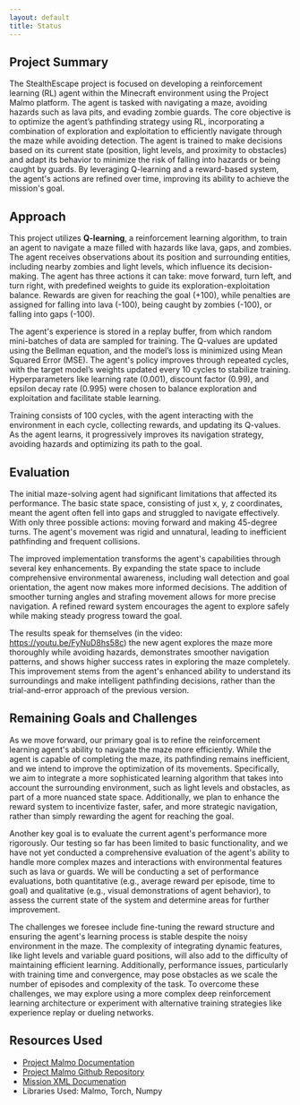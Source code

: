 ```yaml
---
layout: default
title: Status
---
```


## Project Summary  
The StealthEscape project is focused on developing a reinforcement learning (RL) agent within the Minecraft environment using the Project Malmo platform. The agent is tasked with navigating 
a maze, avoiding hazards such as lava pits, and evading zombie guards. The core objective is to optimize the agent’s pathfinding strategy using RL, incorporating a combination of exploration 
and exploitation to efficiently navigate through the maze while avoiding detection. The agent is trained to make decisions based on its current state (position, light levels, and proximity 
to obstacles) and adapt its behavior to minimize the risk of falling into hazards or being caught by guards. By leveraging Q-learning and a reward-based system, the agent's actions are 
refined over time, improving its ability to achieve the mission's goal.  

## Approach  
This project utilizes **Q-learning**, a reinforcement learning algorithm, to train an agent to navigate a maze filled with hazards like lava, gaps, and zombies. The agent receives 
observations about its position and surrounding entities, including nearby zombies and light levels, which influence its decision-making. The agent has three actions it can take: 
move forward, turn left, and turn right, with predefined weights to guide its exploration-exploitation balance. Rewards are given for reaching the goal (+100), while penalties are 
assigned for falling into lava (-100), being caught by zombies (-100), or falling into gaps (-100).

The agent's experience is stored in a replay buffer, from which random mini-batches of data are sampled for training. The Q-values are updated using the Bellman equation, and the model’s 
loss is minimized using Mean Squared Error (MSE). The agent's policy improves through repeated cycles, with the target model’s weights updated every 10 cycles to stabilize training. 
Hyperparameters like learning rate (0.001), discount factor (0.99), and epsilon decay rate (0.995) were chosen to balance exploration and exploitation and facilitate stable learning.

Training consists of 100 cycles, with the agent interacting with the environment in each cycle, collecting rewards, and updating its Q-values. As the agent learns, it progressively improves 
its navigation strategy, avoiding hazards and optimizing its path to the goal.

## Evaluation  
The initial maze-solving agent had significant limitations that affected its performance. The basic state space, consisting of just x, y, z coordinates, meant the agent often fell into gaps and struggled to navigate effectively. With only three possible actions: moving forward and making 45-degree turns. The agent's movement was rigid and unnatural, leading to inefficient pathfinding and frequent collisions.

The improved implementation transforms the agent's capabilities through several key enhancements. By expanding the state space to include comprehensive environmental awareness, including wall detection and goal orientation, the agent now makes more informed decisions. The addition of smoother turning angles and strafing movement allows for more precise navigation. A refined reward system encourages the agent to explore safely while making steady progress toward the goal.

The results speak for themselves (in the video: https://youtu.be/FyNuD8hs58c) the new agent explores the maze more thoroughly while avoiding hazards, demonstrates smoother navigation patterns, and shows higher success rates in exploring the maze completely. This improvement stems from the agent's enhanced ability to understand its surroundings and make intelligent pathfinding decisions, rather than the trial-and-error approach of the previous version.


## Remaining Goals and Challenges 
As we move forward, our primary goal is to refine the reinforcement learning agent's ability to navigate the maze more efficiently. While the agent is capable of completing the maze, its 
pathfinding remains inefficient, and we intend to improve the optimization of its movements. Specifically, we aim to integrate a more sophisticated learning algorithm that takes into 
account the surrounding environment, such as light levels and obstacles, as part of a more nuanced state space. Additionally, we plan to enhance the reward system to incentivize faster, 
safer, and more strategic navigation, rather than simply rewarding the agent for reaching the goal.

Another key goal is to evaluate the current agent's performance more rigorously. Our testing so far has been limited to basic functionality, and we have not yet conducted a comprehensive 
evaluation of the agent's ability to handle more complex mazes and interactions with environmental features such as lava or guards. We will be conducting a set of performance evaluations, 
both quantitative (e.g., average reward per episode, time to goal) and qualitative (e.g., visual demonstrations of agent behavior), to assess the current state of the system and determine 
areas for further improvement.

The challenges we foresee include fine-tuning the reward structure and ensuring the agent's learning process is stable despite the noisy environment in the maze. The complexity of 
integrating dynamic features, like light levels and variable guard positions, will also add to the difficulty of maintaining efficient learning. Additionally, performance issues, 
particularly with training time and convergence, may pose obstacles as we scale the number of episodes and complexity of the task. To overcome these challenges, we may explore using a 
more complex deep reinforcement learning architecture or experiment with alternative training strategies like experience replay or dueling networks.

## Resources Used 
- [Project Malmo Documentation](https://www.microsoft.com/en-us/research/project/project-malmo/)
- [Project Malmo Github Repository](https://github.com/microsoft/malmo)
- [Mission XML Documenation](https://microsoft.github.io/malmo/0.30.0/Schemas/MissionHandlers.html)
- Libraries Used: Malmo, Torch, Numpy
